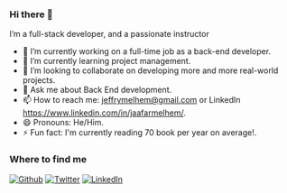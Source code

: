 ### Hi there 👋

I’m a full-stack developer, and a passionate instructor

- 🔭 I’m currently working on a full-time job as a back-end developer.
- 🌱 I’m currently learning project management.
- 👯 I’m looking to collaborate on developing more and more real-world projects.
- 💬 Ask me about Back End development.
- 📫 How to reach me: jeffrymelhem@gmail.com or LinkedIn https://www.linkedin.com/in/jaafarmelhem/.
- 😄 Pronouns: He/Him.
- ⚡ Fun fact: I'm currently reading 70 book per year on average!.

<h3>Where to find me</h3>
<p><a href="https://github.com/jaafarmelhem" target="_blank"><img alt="Github" src="https://img.shields.io/badge/GitHub-%2312100E.svg?&style=for-the-badge&logo=Github&logoColor=white" /></a> <a href="https://twitter.com/jfr_jaafar" target="_blank"><img alt="Twitter" src="https://img.shields.io/badge/twitter-%231DA1F2.svg?&style=for-the-badge&logo=twitter&logoColor=white" /></a> <a href="https://www.linkedin.com/in/jaafarmelhem/" target="_blank"><img alt="LinkedIn" src="https://img.shields.io/badge/linkedin-%230077B5.svg?&style=for-the-badge&logo=linkedin&logoColor=white" /></a> 
</p>
